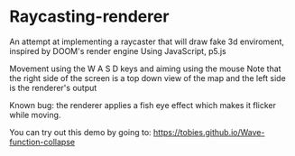 # Raycasting-renderer
An attempt at implementing a raycaster that will draw fake 3d enviroment, inspired by DOOM's render engine
Using JavaScript, p5.js 

Movement using the W A S D keys and aiming using the mouse
Note that the right side of the screen is a top down view of the map and the left side is the renderer's output

Known bug: the renderer applies a fish eye effect which makes it flicker while moving.

You can try out this demo by going to: https://tobies.github.io/Wave-function-collapse
